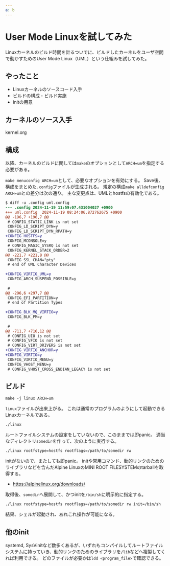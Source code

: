 ```yaml
---
a: b
---
```


# User Mode Linuxを試してみた

Linuxカーネルのビルド時間を計るついでに、ビルドしたカーネルをユーザ空間で動かすためのUser Mode Linux（UML）という仕組みを試してみた。

## やったこと

- Linuxカーネルのソースコード入手
- ビルドの構成・ビルド実施
- initの用意

## カーネルのソース入手

kernel.org

## 構成

以降、カーネルのビルドに関しては`make`のオプションとして`ARCH=um`を指定する必要がある。

`make menuconfig ARCH=um`として、必要なオプションを有効にする。
Save後、構成をまとめた`.config`ファイルが生成される。
規定の構成`make alldefconfig ARCH=um`との差分は次の通り。
主な変更点は、UMLとhostfsの有効化である。

```diff
$ diff -u .config uml.config 
--- .config	2024-11-19 11:59:07.431004027 +0900
+++ uml.config	2024-11-19 08:24:06.872762675 +0900
@@ -196,7 +196,7 @@
 # CONFIG_STATIC_LINK is not set
 CONFIG_LD_SCRIPT_DYN=y
 CONFIG_LD_SCRIPT_DYN_RPATH=y
+CONFIG_HOSTFS=y
 CONFIG_MCONSOLE=y
 # CONFIG_MAGIC_SYSRQ is not set
 CONFIG_KERNEL_STACK_ORDER=2
@@ -221,7 +221,8 @@
 CONFIG_SSL_CHAN="pty"
 # end of UML Character Devices
 
+CONFIG_VIRTIO_UML=y
 CONFIG_ARCH_SUSPEND_POSSIBLE=y
 
 #
@@ -296,6 +297,7 @@
 CONFIG_EFI_PARTITION=y
 # end of Partition Types
 
+CONFIG_BLK_MQ_VIRTIO=y
 CONFIG_BLK_PM=y
 
 #
@@ -711,7 +716,12 @@
 # CONFIG_UIO is not set
 # CONFIG_VFIO is not set
 # CONFIG_VIRT_DRIVERS is not set
+CONFIG_VIRTIO_ANCHOR=y
+CONFIG_VIRTIO=y
 CONFIG_VIRTIO_MENU=y
 CONFIG_VHOST_MENU=y
 # CONFIG_VHOST_CROSS_ENDIAN_LEGACY is not set
```

## ビルド

```
make -j linux ARCH=um
```

`linux`ファイルが出来上がる。
これは通常のプログラムのようにして起動できるLinuxカーネルである。

```
./linux
```

ルートファイルシステムの設定をしていないので、このままでは即panic。
適当なディレクトリ`somedir`を作って、次のように実行する。

```
./linux rootfstype=hostfs rootflags=/path/to/somedir rw
```

initがないので、またしても即panic。
initや常用コマンド、動的リンクのためのライブラリなどを含んだAlpine LinuxのMINI ROOT FILESYSTEMのtarballを取得する。

- https://alpinelinux.org/downloads/

取得後、`somedir`へ展開して、かつinitを`/bin/sh`に明示的に指定する。

```
./linux rootfstype=hostfs rootflags=/path/to/somedir rw init=/bin/sh
```

結果、シェルが起動され、あれこれ操作が可能になる。

## 他のinit

systemd, SysVinitなど数多くあるが、いずれもコンパイルしてルートファイルシステムに持っていき、動的リンクのためのライブラリを`/lib`などへ複製してくれば利用できる。
どのファイルが必要かは`ldd <program_file>`で確認できる。
